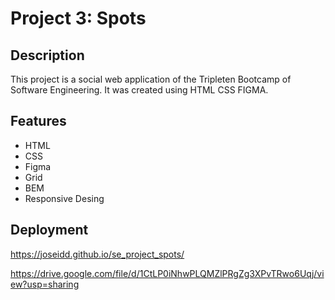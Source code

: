 # Project 3: Spots

## Description

This project is a social web application of the Tripleten Bootcamp of Software Engineering. It was created using HTML CSS FIGMA.

## Features

- HTML
- CSS
- Figma
- Grid
- BEM
- Responsive Desing

## Deployment

https://joseidd.github.io/se_project_spots/

https://drive.google.com/file/d/1CtLP0iNhwPLQMZlPRgZg3XPvTRwo6Uqj/view?usp=sharing
